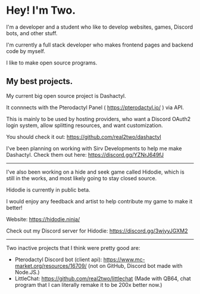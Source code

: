 # Hey! I'm Two.

I'm a developer and a student who like to develop websites, games, Discord bots, and other stuff.

I'm currently a full stack developer who makes frontend pages and backend code by myself.

I like to make open source programs.

## My best projects.

My current big open source project is Dashactyl.

It connnects with the Pterodactyl Panel ( https://pterodactyl.io/ ) via API.

This is mainly to be used by hosting providers, who want a Discord OAuth2 login system, allow splitting resources, and want customization.

You should check it out: https://github.com/real2two/dashactyl

I've been planning on working with Sirv Developments to help me make Dashactyl. Check them out here: https://discord.gg/YZNrJ649fJ

---

I've also been working on a hide and seek game called Hidodie, which is still in the works, and most likely going to stay closed source.

Hidodie is currently in public beta.

I would enjoy any feedback and artist to help contribute my game to make it better!

Website: https://hidodie.ninja/

Check out my Discord server for Hidodie: https://discord.gg/3wjyyJGXM2

---

Two inactive projects that I think were pretty good are:

- Pterodactyl Discord bot (client api): https://www.mc-market.org/resources/16709/ (not on GitHub, Discord bot made with Node.JS.)
- LittleChat: https://github.com/real2two/littlechat (Made with QB64, chat program that I can literally remake it to be 200x better now.)

